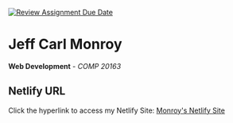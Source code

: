 [![Review Assignment Due Date](https://classroom.github.com/assets/deadline-readme-button-24ddc0f5d75046c5622901739e7c5dd533143b0c8e959d652212380cedb1ea36.svg)](https://classroom.github.com/a/nn2YhwXT)

# Jeff Carl Monroy

**Web Development** - _COMP 20163_

## Netlify URL

Click the hyperlink to access my Netlify Site: [Monroy's Netlify Site](https://jeff-monroy-first-creation.app)
